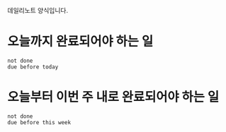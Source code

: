 데일리노트 양식입니다.

# 오늘까지 완료되어야 하는 일
```tasks
not done
due before today
```

# 오늘부터 이번 주 내로 완료되어야 하는 일
```tasks
not done
due before this week
```
